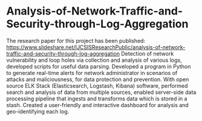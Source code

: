 # Analysis-of-Network-Traffic-and-Security-through-Log-Aggregation
The research paper for this project has been published: https://www.slideshare.net/IJCSISResearchPublic/analysis-of-network-traffic-and-security-through-log-aggregation
Detection of network vulnerability and loop holes via collection and analysis of various logs, developed scripts for useful data parsing.
Developed a program in Python to generate real-time alerts for network administrator in scenarios of attacks and maliciousness, for data protection and prevention.
With open source ELK Stack (Elasticsearch, Logstash, Kibana) software, performed search and analysis of data from multiple sources, enabled server-side data processing pipeline that ingests and transforms data which is stored in a stash.
Created a user-friendly and interactive dashboard for analysis and geo-identifying each log.
